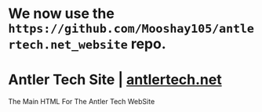 # We now use the `https://github.com/Mooshay105/antlertech.net_website` repo.
# Antler Tech Site | <a href="https://antlertech.net">antlertech.net</a>
The Main HTML For The Antler Tech WebSite
